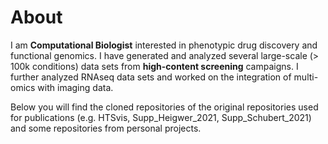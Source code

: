 # About
I am **Computational Biologist** interested in phenotypic drug discovery and functional genomics. I have generated and analyzed several large-scale (> 100k conditions) data sets from **high-content screening** campaigns. I further analyzed RNAseq data sets and worked on the integration of multi-omics with imaging data.

Below you will find the cloned repositories of the original repositories used for publications (e.g. HTSvis, Supp_Heigwer_2021, Supp_Schubert_2021) and some repositories from personal projects. 

<!--
**cscheeder/cscheeder** is a ✨ _special_ ✨ repository because its `README.md` (this file) appears on your GitHub profile.

Here are some ideas to get you started:

- 🔭 I’m currently working on ...
- 🌱 I’m currently learning ...
- 👯 I’m looking to collaborate on ...
- 🤔 I’m looking for help with ...
- 💬 Ask me about ...
- 📫 How to reach me: ...
- 😄 Pronouns: ...
- ⚡ Fun fact: ...
-->
